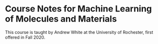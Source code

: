 Course Notes for Machine Learning of Molecules and Materials
=================================================================

This course is taught by Andrew White at the University of Rochester,
first offered in Fall 2020.